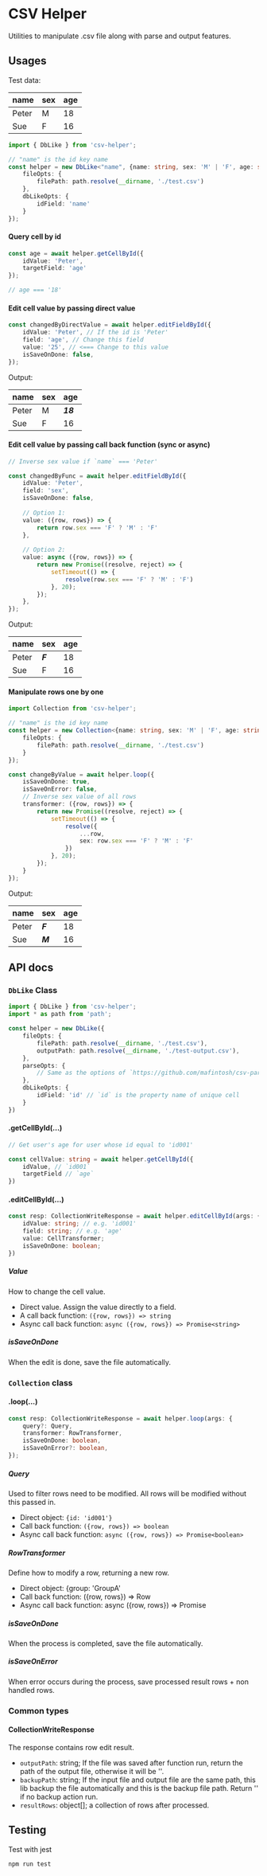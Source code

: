 # CSV Helper

Utilities to manipulate .csv file along with parse and output features.

## Usages

Test data:

|name|sex|age|
|--|--|--|
|Peter|M|18|
|Sue|F|16|

```typescript
import { DbLike } from 'csv-helper';

// "name" is the id key name
const helper = new DbLike<"name", {name: string, sex: 'M' | 'F', age: string}>({
	fileOpts: {
		filePath: path.resolve(__dirname, './test.csv')
	},
	dbLikeOpts: {
		idField: 'name'
	}
});
```

#### Query cell by id
```typescript
const age = await helper.getCellById({
	idValue: 'Peter',
	targetField: 'age'
});

// age === '18'
```

#### Edit cell value by passing direct value
```typescript
const changedByDirectValue = await helper.editFieldById({
	idValue: 'Peter', // If the id is 'Peter'
	field: 'age', // Change this field
	value: '25', // <=== Change to this value
	isSaveOnDone: false,
});
```
Output:

|name|sex|age|
|--|--|--|
|Peter|M|_**18**_|
|Sue|F|16|

#### Edit cell value by passing call back function (sync or async)
```typescript
// Inverse sex value if `name` === 'Peter'

const changedByFunc = await helper.editFieldById({
	idValue: 'Peter',
	field: 'sex',
	isSaveOnDone: false,
	
	// Option 1:
	value: ({row, rows}) => {
		return row.sex === 'F' ? 'M' : 'F'
	},
	
	// Option 2:
	value: async ({row, rows}) => {
		return new Promise((resolve, reject) => {
			setTimeout(() => {
				resolve(row.sex === 'F' ? 'M' : 'F')
			}, 20);
		});
	},
});
```
Output:

|name|sex|age|
|--|--|--|
|Peter|_**F**_|18|
|Sue|F|16|

#### Manipulate rows one by one
```typescript
import Collection from 'csv-helper';

// "name" is the id key name
const helper = new Collection<{name: string, sex: 'M' | 'F', age: string}>({
	fileOpts: {
		filePath: path.resolve(__dirname, './test.csv')
	}
});

const changeByValue = await helper.loop({
	isSaveOnDone: true,
	isSaveOnError: false,
	// Inverse sex value of all rows
	transformer: ({row, rows}) => {
		return new Promise((resolve, reject) => {
			setTimeout(() => {
				resolve({
					...row, 
					sex: row.sex === 'F' ? 'M' : 'F'
				})
			}, 20);
		});
	}
});
```
Output:

|name|sex|age|
|--|--|--|
|Peter|_**F**_|18|
|Sue|_**M**_|16|


## API docs
### `DbLike` Class
```typescript
import { DbLike } from 'csv-helper';
import * as path from 'path';

const helper = new DbLike({
    fileOpts: {
        filePath: path.resolve(__dirname, './test.csv'),
        outputPath: path.resolve(__dirname, './test-output.csv'),
    },
    parseOpts: {
        // Same as the options of `https://github.com/mafintosh/csv-parser`
    },
    dbLikeOpts: {
        idField: 'id' // `id` is the property name of unique cell
    }
})
```

#### .getCellById(...)
```typescript
// Get user's age for user whose id equal to 'id001'

const cellValue: string = await helper.getCellById({
    idValue, // `id001`
    targetField // `age`
})
```

#### .editCellById(...)
```typescript
const resp: CollectionWriteResponse = await helper.editCellById(args: {
    idValue: string; // e.g. 'id001'
    field: string; // e.g. 'age'
    value: CellTransformer;
    isSaveOnDone: boolean;
})
```
##### Value
How to change the cell value.
- Direct value. Assign the value directly to a field.
- A call back function: `({row, rows}) => string`
- Async call back function: `async ({row, rows}) => Promise<string>`

##### isSaveOnDone
When the edit is done, save the file automatically.

### `Collection` class
#### .loop(...)
```typescript
const resp: CollectionWriteResponse = await helper.loop(args: {
    query?: Query,
    transformer: RowTransformer,
    isSaveOnDone: boolean,
    isSaveOnError?: boolean,
});
```

##### Query
Used to filter rows need to be modified. All rows will be modified without this passed in.
- Direct object: `{id: 'id001'}`
- Call back function: `({row, rows}) => boolean`
- Async call back function: `async ({row, rows}) => Promise<boolean>`

##### RowTransformer
Define how to modify a row, returning a new row.
- Direct object: {group: 'GroupA'
- Call back function: ({row, rows}) => Row
- Async call back function: async ({row, rows}) => Promise<Row>

##### isSaveOnDone
When the process is completed, save the file automatically.

##### isSaveOnError
When error occurs during the process, save processed result rows + non handled rows.

### Common types
#### CollectionWriteResponse
The response contains row edit result.
- `outputPath`: string; If the file was saved after function run, return the path of the output file, otherwise it will be ''.
- `backupPath`: string; If the input file and output file are the same path, this lib backup the file automatically and this is the backup file path. Return '' if no backup action run.
- `resultRows`: object[]; a collection of rows after processed.

## Testing
Test with jest
```
npm run test
```